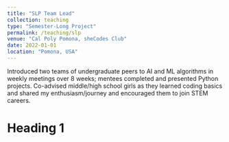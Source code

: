 ```yaml
---
title: "SLP Team Lead"
collection: teaching
type: "Semester-Long Project"
permalink: /teaching/slp
venue: "Cal Poly Pomona, sheCodes Club"
date: 2022-01-01
location: "Pomona, USA"
---
```


Introduced two teams of undergraduate peers to AI and ML algorithms in weekly meetings over 8 weeks; mentees completed and presented Python projects. Co-advised middle/high school girls as they learned coding basics and shared my enthusiasm/journey and encouraged them to join STEM careers.

Heading 1
======
